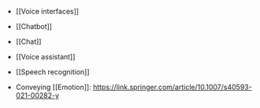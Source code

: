   - [[Voice interfaces]]
  - [[Chatbot]]
  - [[Chat]]
  - [[Voice assistant]]
  - [[Speech recognition]]

  - Conveying [[Emotion]]:
    https://link.springer.com/article/10.1007/s40593-021-00282-y